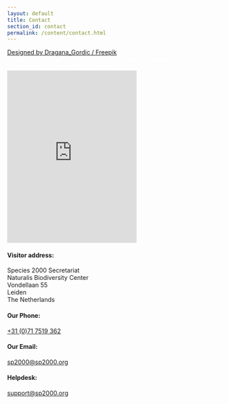 ```yaml
---
layout: default
title: Contact
section_id: contact
permalink: /content/contact.html
---
```


<div class='full parallax' style='background-image: url(/images/@stock/contact.jpg); color: #fff; position: relative;'>
  <div class="caption caption-absolute">
    <a href="http://www.freepik.com">Designed by Dragana_Gordic / Freepik</a>
  </div>
  <div class='row'>
    <div class='large-12 columns'>
      {% include section-header.html title="Contact Us" tagline="Drop by or send an email to us" color="#fff" class="big" %}
    </div>
  </div>
  <div class='four spacing'></div>
</div>

  <div class='full'>
    <div class='row'>
      <div class='medium-8 columns'>
        <div class='form'>
          <div class='row'>
            <div class="embed" id="contact-map">
              <iframe src="https://www.google.com/maps/embed?pb=!1m18!1m12!1m3!1d4894.64022088223!2d4.47431753940588!3d52.16487313707017!2m3!1f0!2f0!3f0!3m2!1i1024!2i768!4f13.1!3m3!1m2!1s0x47c5c6e5ed060b15%3A0xa0466c83b0d87c86!2sVondellaan+55%2C+2332+AA+Leiden!5e0!3m2!1sen!2snl!4v1455104178114" width="640" height="400" frameborder="0" style="border:0; width: 100%" allowfullscreen=""></iframe>
              </div>
          </div>
        </div>
        <div class='two spacing'></div>
      </div>
      <div class='medium-4 columns'>
        <div class='contact-details'>
          <h4>Visitor address:</h4>
          <p>
          Species 2000 Secretariat<br/>
          Naturalis Biodiversity Center<br/>
          Vondellaan 55<br/>
          Leiden<br/>
          The Netherlands
          </p>
          <h4>Our Phone:</h4>
          <p><a href="tel:+31 (0)71 7519 362">+31 (0)71 7519 362</a></p>
          <h4>Our Email:</h4>
          <p><a href="mailto:sp2000@sp2000.org">sp2000@sp2000.org</a></p>
          <h4>Helpdesk:</h4>
          <p><a href="mailto:support@sp2000.org">support@sp2000.org</a></p>
        </div>
      </div>
    </div>
  </div>
  <div class='four spacing'></div>
</div>